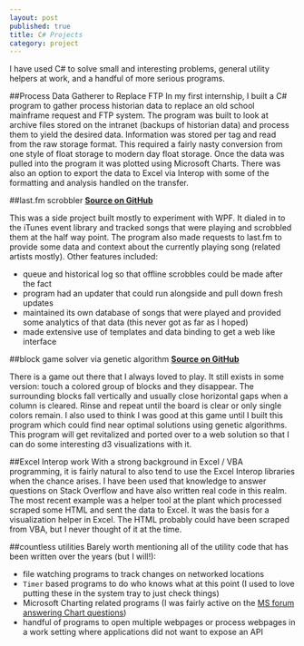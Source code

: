 ```yaml
---
layout: post
published: true
title: C# Projects
category: project
---
```


I have used C# to solve small and interesting problems, general utility helpers at work, and a handful of more serious programs.

##Process Data Gatherer to Replace FTP
In my first internship, I built a C# program to gather process historian data to replace an old school mainframe request and FTP system.  The program was built to look at archive files stored on the intranet (backups of historian data) and process them to yield the desired data.  Information was stored per tag and read from the raw storage format.  This required a fairly nasty conversion from one style of float storage to modern day float storage.  Once the data was pulled into the program it was plotted using Microsoft Charts. There was also an option to export the data to Excel via Interop with some of the formatting and analysis handled on the transfer.

##last.fm scrobbler
[**Source on GitHub**](https://github.com/byronwall/last-fm-scrobbler)

This was a side project built mostly to experiment with WPF.  It dialed in to the iTunes event library and tracked songs that were playing and scrobbled them at the half way point.  The program also made requests to last.fm to provide some data and context about the currently playing song (related artists mostly).  Other features included:

 - queue and historical log so that offline scrobbles could be made after the fact
 - program had an updater that could run alongside and pull down fresh updates
 - maintained its own database of songs that were played and provided some analytics of that data (this never got as far as I hoped)
 - made extensive use of templates and data binding to get a web like interface

##block game solver via genetic algorithm
[**Source on GitHub**](https://github.com/byronwall/BlockGameSolver)

There is a game out there that I always loved to play.  It still exists in some version: touch a colored group of blocks and they disappear.  The surrounding blocks fall vertically and usually close horizontal gaps when a column is cleared. Rinse and repeat until the board is clear or only single colors remain.  I also used to think I was good at this game until I built this program which could find near optimal solutions using genetic algorithms.  This program will get revitalized and ported over to a web solution so that I can do some interesting d3 visualizations with it.

##Excel Interop work
With a strong background in Excel / VBA programming, it is fairly natural to also tend to use the Excel Interop libraries when the chance arises.  I have been used that knowledge to answer questions on Stack Overflow and have also written real code in this realm.  The most recent example was a helper tool at the plant which processed scraped some HTML and sent the data to Excel.  It was the basis for a visualization helper in Excel.  The HTML probably could have been scraped from VBA, but I never thought of it at the time.

##countless utilities
Barely worth mentioning all of the utility code that has been written over the years (but I will!):

 - file watching programs to track changes on networked locations
 - `Timer` based programs to do who knows what at this point (I used to love putting these in the system tray to just check things)
 - Microsoft Charting related programs (I was fairly active on the [MS forum answering Chart questions](https://social.msdn.microsoft.com/profile/byron%20wall/?ws=usercard-mini))
 - handful of programs to open multiple webpages or process webpages in a work setting where applications did not want to expose an API
